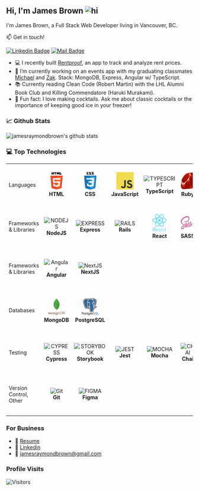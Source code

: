 ## Hi, I'm James Brown <img src="https://user-images.githubusercontent.com/1303154/88677602-1635ba80-d120-11ea-84d8-d263ba5fc3c0.gif" width="28px" height="28px" alt="hi">

I'm James Brown, a Full Stack Web Developer living in Vancouver, BC.

:mailbox: Get in touch!

[![Linkedin Badge](https://img.shields.io/badge/-James-0e76a8?style=flat&labelColor=0e76a8&logo=linkedin&logoColor=white)](https://www.linkedin.com/in/jamesraymondbrown/) [![Mail Badge](https://img.shields.io/badge/-James-c0392b?style=flat&labelColor=c0392b&logo=gmail&logoColor=white)](mailto:jamesraymondbrown@gmail.com)

- 💻 I recently built [Rentproof](https://github.com/jamesraymondbrown/rent-tracker), an app to track and analyze rent prices.
- 🧠 I’m currently working on an events app with my graduating classmates [Michael](https://github.com/JackDuluoz) and [Zak](https://github.com/Funk3). Stack: MongoDB, Express, Angular w/ TypeScript.
- 📚 Currently reading Clean Code (Robert Martin) with the LHL Alumni Book Club and Killing Commendatore (Haruki Murakami).
- 🍹 Fun fact: I love making cocktails. Ask me about classic cocktails or the importance of keeping good ice in your freezer!

### 📈 Github Stats

![jamesraymondbrown's github stats](https://github-readme-stats.vercel.app/api?username=jamesraymondbrown&count_private=true&theme=tokyonight&hide=contribs,prs)

### :computer: Top Technologies

<table>  
  <tr>
    <td>Languages</td>
    <td align="center" height="108" width="108">
      <img
        src="https://raw.githubusercontent.com/devicons/devicon/master/icons/html5/html5-original-wordmark.svg"
        width="48"
        height="48"
        alt="HTML"
      />
      <br /><strong>HTML</strong>
    </td>
    <td align="center" height="108" width="108">
      <img
        src="https://raw.githubusercontent.com/devicons/devicon/master/icons/css3/css3-original-wordmark.svg"
        width="48"
        height="48"
        alt="CSS"
      />
      <br /><strong>CSS</strong>
    </td>
    <td align="center" height="108" width="108">
      <img
        src="https://raw.githubusercontent.com/devicons/devicon/master/icons/javascript/javascript-original.svg"
        width="48"
        height="48"
        alt="JAVASCRIPT"
      />
      <br /><strong>JavaScript</strong>
    </td>
    <td align="center" height="108" width="108">
      <img
        src="https://titrias.com/files/2022/04/typescript.png"
        width="48"
        height="48"
        alt="TYPESCRIPT"
      />
      <br /><strong>TypeScript</strong>
    </td>
    <td align="center" height="108" width="108">
      <img
        src="https://raw.githubusercontent.com/devicons/devicon/master/icons/ruby/ruby-original.svg"
        width="48"
        height="48"
        alt="RUBY"
      />
      <br /><strong>Ruby</strong>
    </td>
    <td align="center" height="108" width="108">
      <img
        src="https://cdn-icons-png.flaticon.com/512/2772/2772165.png"
        width="48"
        height="48"
        alt="SQL"
      />
      <br /><strong>SQL</strong>
    </td>
  </tr>
    
  <tr>
    <td>Frameworks & Libraries</td>
    <td align="center" height="108" width="108">
      <img
        src="https://cdn.freebiesupply.com/logos/large/2x/nodejs-icon-logo-png-transparent.png"
        width="48"
        height="48"
        alt="NODEJS"
      />
      <br /><strong>NodeJS</strong>
    </td>
    <td align="center" height="108" width="108">
      <img
        src="https://jsurt.github.io/jacks-portfolio/images/color-express-icon%20(1).png"
        width="48"
        height="48"
        alt="EXPRESS"
      />
      <br /><strong>Express</strong>
    </td>
    <td align="center" height="108" width="108">
      <img
        src="https://cdn.iconscout.com/icon/free/png-256/rails-3521664-2945108.png"
        width="48"
        height="48"
        alt="RAILS"
      />
      <br /><strong>Rails</strong>
    </td>
    <td align="center" height="108" width="108">
      <img
        src="https://raw.githubusercontent.com/devicons/devicon/master/icons/react/react-original-wordmark.svg"
        width="48"
        height="48"
        alt="REACT"
      />
      <br /><strong>React</strong>
    </td>
    <td align="center" height="108" width="108">
      <img
        src="https://raw.githubusercontent.com/devicons/devicon/master/icons/sass/sass-original.svg"
        width="48"
        height="48"
        alt="SASS"
      />
      <br /><strong>SASS</strong>
    </td>
    <td align="center" height="108" width="108">
      <img
        src="https://www.vectorlogo.zone/logos/jquery/jquery-icon.svg"
        width="48"
        height="48"
        alt="JQUERY"
      />
      <br /><strong>jQuery</strong>
    </td>
    <td align="center" height="108" width="108">
      <img
        src="https://pbs.twimg.com/profile_images/833789473376854018/skScegH6_400x400.jpg"
        width="48"
        height="48"
        alt="EJS"
      />
      <br /><strong>EJS</strong>
    </td>
  </tr>

  <tr>
  <td>Frameworks & Libraries</td>
      <td align="center" height="108" width="108">
      <img
        src="https://upload.wikimedia.org/wikipedia/commons/thumb/c/cf/Angular_full_color_logo.svg/1200px-Angular_full_color_logo.svg.png"
        width="48"
        height="48"
        alt="Angular"
      />
      <br /><strong>Angular</strong>
    </td>
        <td align="center" height="108" width="108">
      <img
        src="https://cdn.worldvectorlogo.com/logos/next-js.svg"
        width="48"
        height="48"
        alt="NextJS"
      />
      <br /><strong>NextJS</strong>
    </td>
  </tr>
   
  <tr>
    <td>Databases</td>
    <td align="center" height="108" width="108">
      <img
        src="https://raw.githubusercontent.com/devicons/devicon/master/icons/mongodb/mongodb-original-wordmark.svg"
        width="48"
        height="48"
        alt="MONGODB"
      />
      <br /><strong>MongoDB</strong>
    </td>
    <td align="center" height="108" width="108">
        <img
          src="https://raw.githubusercontent.com/devicons/devicon/master/icons/postgresql/postgresql-original-wordmark.svg"
          width="48"
          height="48"
          alt="POSTGRESQL"
        />
        <br /><strong>PostgreSQL</strong>
      </td>    
  </tr>

  <tr>
    <td>Testing</td>
    <td align="center" height="108" width="108">
      <img
        src="https://raw.githubusercontent.com/simple-icons/simple-icons/6e46ec1fc23b60c8fd0d2f2ff46db82e16dbd75f/icons/cypress.svg"
        width="48"
        height="48"
        alt="CYPRESS"
      />
      <br /><strong>Cypress</strong>
    </td>
    <td align="center" height="108" width="108">
      <img
        src="https://icons.veryicon.com/png/o/business/vscode-program-item-icon/storybook.png"
        width="48"
        height="48"
        alt="STORYBOOK"
      />
      <br /><strong>Storybook</strong>
    </td>
    <td align="center" height="108" width="108">
      <img
        src="https://www.vectorlogo.zone/logos/jestjsio/jestjsio-icon.svg"
        width="48"
        height="48"
        alt="JEST"
      />
      <br /><strong>Jest</strong>
    </td>
    <td align="center" height="108" width="108">
      <img
        src="https://www.vectorlogo.zone/logos/mochajs/mochajs-icon.svg"
        width="48"
        height="48"
        alt="MOCHA"
      />
      <br /><strong>Mocha</strong>
    </td>
    <td align="center" height="108" width="108">
      <img
        src="https://p7.hiclipart.com/preview/626/247/761/mocha-javascript-node-js-test-driven-development-assertion-chai-sheng.jpg"
        width="48"
        height="48"
        alt="CHAI"
      />
      <br /><strong>Chai</strong>
    </td>
    <td align="center" height="108" width="108">
      <img
        src="https://cbabhusal.files.wordpress.com/2015/12/812ab30c5723956adcf8c1bbaf23e471143e1934.png"
        width="48"
        height="48"
        alt="RSPEC"
      />
      <br /><strong>RSpec</strong>
    </td>
  </tr>  
   
  <tr>
    <td>Version Control, Other</td>
    <td align="center" height="108" width="108">
      <img
        src="https://www.vectorlogo.zone/logos/git-scm/git-scm-icon.svg"
        width="48"
        height="48"
        alt="Git"
      />
      <br /><strong>Git</strong>
    </td>
    <td align="center" height="108" min-width="108">
      <img
        src="https://cdn-icons-png.flaticon.com/512/5968/5968705.png"
        width="48"
        height="48"
        alt="FIGMA"
      />
      <br /><strong>Figma</strong>
    </td>
  </tr>   
</table>

### For Business

- :paperclip: [Resume](https://resume.creddle.io/resume/lzo81ta146)
- :wave: [Linkedin](https://www.linkedin.com/in/jamesraymondbrown/)
- :email: jamesraymondbrown@gmail.com

### Profile Visits

![Visitors](https://api.visitorbadge.io/api/visitors?path=https%3A%2F%2Fgithub.com%2FJackDuluoz&label=Visitors&countColor=%2337d67a)
